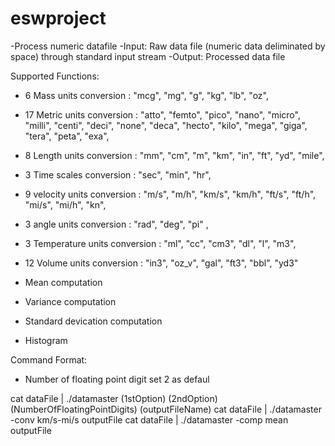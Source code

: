 # eswproject

-Process numeric datafile
-Input: Raw data file (numeric data deliminated by space) through standard input stream
-Output: Processed data file

Supported Functions: 
- 6 Mass units conversion : "mcg", "mg", "g", "kg", "lb", "oz",
- 17 Metric units conversion : "atto", "femto", "pico", "nano", "micro", "milli", "centi", "deci", "none", "deca", "hecto", "kilo", 
                               "mega", "giga", "tera", "peta", "exa",
- 8 Length units conversion : "mm", "cm", "m", "km", "in", "ft", "yd", "mile",
- 3 Time scales conversion : "sec", "min", "hr",
- 9 velocity units conversion : "m/s", "m/h", "km/s", "km/h", "ft/s", "ft/h", "mi/s", "mi/h", "kn",
- 3 angle units conversion : "rad", "deg", "pi" ,
- 3 Temperature units conversion : "ml", "cc", "cm3", "dl", "l", "m3",
- 12 Volume units conversion : "in3", "oz_v", "gal", "ft3", "bbl", "yd3"

- Mean computation
- Variance computation
- Standard devication computation
- Histogram


Command Format:
- Number of floating point digit set 2 as defaul

cat dataFile | ./datamaster (1stOption) (2ndOption) (NumberOfFloatingPointDigits) (outputFileName) 
cat dataFile | ./datamaster -conv km/s-mi/s outputFile
cat dataFile | ./datamaster -comp mean outputFile

